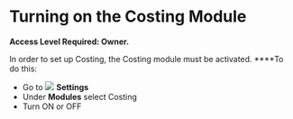 # Turning on the Costing Module

**Access Level Required: Owner.**

  
In order to set up Costing, the Costing module must be activated. ****To do this:

* Go to ![](https://support.d4h.org/desk/file/10302050/image.png) **Settings**
* Under **Modules** select Costing
* Turn ON or OFF



